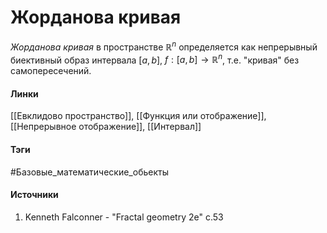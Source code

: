 # Жорданова кривая
*Жорданова кривая* в пространстве $\mathbb{R}^{n}$ определяется как непрерывный биективный образ интервала $[a,b]$, $f:[a,b]\to\mathbb{R}^{n}$, т.е. "кривая" без самопересечений.
#### Линки
 [[Евклидово пространство]],
 [[Функция или отображение]],
 [[Непрерывное отображение]],
 [[Интервал]]
#### Тэги
 #Базовые_математические_обьекты 
#### Источники
1. Kenneth Falconner - "Fractal geometry 2e" c.53